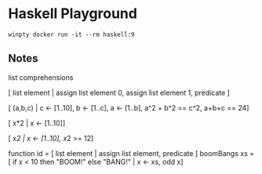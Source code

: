 # Haskell Playground

```
winpty docker run -it --rm haskell:9
```

## Notes

list comprehensions

[ list element | assign list element 0, assign list element 1,  predicate ]

 [ (a,b,c) | c <- [1..10], b <- [1..c], a <- [1..b], a^2 + b^2 == c^2, a+b+c == 24]  

 [ x*2  | x <- [1..10]]  

 [ x*2  | x <- [1..10], x*2 >= 12]  



function id = [  list element |  assign list element, predicate ]
 boomBangs xs = [ if x < 10 then "BOOM!" else "BANG!" | x <- xs, odd x]  

